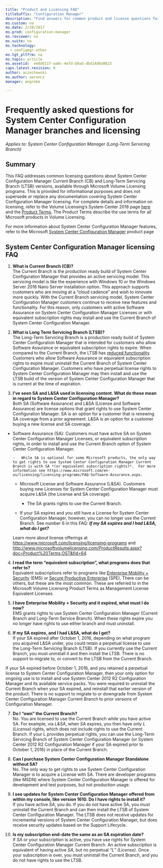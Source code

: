 ```yaml
---
title: "Product and Licensing FAQ"
titleSuffix: "Configuration Manager"
description: "Find answers for common product and license questions for System Center Configuration Manager."
ms.custom: na
ms.date: 2/28/2017
ms.prod: configuration-manager
ms.reviewer: na
ms.suite: na
ms.technology:
  - configmgr-other
ms.tgt_pltfrm: na
ms.topic: article
ms.assetid:  ee8d611f-aa0c-4efd-b0ad-dbd14d0a0623
caps.latest.revision: 0
author: aczechowski
ms.author: aaroncz
manager: angrobe

---
```

# Frequently asked questions for System Center Configuration Manager branches and licensing

 *Applies to: System Center Configuration Manager (Long-Term Servicing Branch)*

## Summary
This FAQ addresses common licensing questions about System Center Configuration Manager Current Branch (CB) and Long-Term Servicing Branch (LTSB) versions, available through Microsoft Volume Licensing programs. This is provided for informational purposes and does not supersede or replace any documentation covering System Center Configuration Manager licensing. For complete details and information on licensing, refer to the Volume Licensing’s System Center 2016 page [here](https://www.microsoft.com/licensing/product-licensing/system-center-2016.aspx) and the [Product Terms](http://www.microsoft.com/licensing/about-licensing/product-licensing.aspx). The Product Terms describe the use terms for all Microsoft products in Volume Licensing.

For more information about System Center Configuration Manager features, refer to the Microsoft [System Center Configuration Manager](https://www.microsoft.com/cloud-platform/system-center-configuration-manager) product page




## System Center Configuration Manager licensing FAQ

1.	**What is Current Branch (CB)?**   
The Current Branch is the production ready build of System Center Configuration Manager that provides an active servicing model. This servicing model is like the experience with Windows 10 or the Windows Server 2016 Nano Server installation option. This approach supports customers who are moving at a “cloud cadence” and wish to innovate more quickly. With the Current Branch servicing model, System Center Configuration Manager customers continue to receive new features and functionality. For this reason, only customers with active Software Assurance on System Center Configuration Manager Licenses or with equivalent subscription rights may install and use the Current Branch of System Center Configuration Manager.

2.	**What is Long Term Servicing Branch (LTSB)?**  
The Long-Term Servicing Branch is a production ready build of System Center Configuration Manager that is intended for customers who allow Software Assurance or equivalent subscription rights to expire. When compared to the Current Branch, the LTSB has [reduced functionality](/sccm/core/understand/introduction-to-the-ltsb#features-that-are-not-available-in-the-ltsb-of-configuration-manager). Customers who allow Software Assurance or equivalent subscription rights to expire must uninstall the Current Branch of System Center Configuration Manager. Customers who have perpetual license rights to System Center Configuration Manager may then install and use the LTSB build of the version of System Center Configuration Manager that is current at the time of expiration.

3.	**I’ve seen SA and L&SA used in licensing content. What do these mean in regard to System Center Configuration Manager?**    
Both SA (Software Assurance) and L&SA (License and Software Assurance) are license options that grant rights to use System Center Configuration Manager. SA is an option for a customer that is renewing SA coverage from a prior agreement. L&SA is an option for a customer buying a new license and SA coverage.
  - Software Assurance (SA): Customers must have active SA on System Center Configuration Manager Licenses, or equivalent subscription rights, in order to install and use the Current Branch option of System Center Configuration Manager.    

        -	While SA is optional for some Microsoft products, the only way to get rights to use System Center Configuration Manager Current Branch is with SA *(or equivalent subscription rights)*.  For more information see https://www.microsoft.com/en-us/licensing/licensing-programs/FAQ-Software-Assurance.aspx.

      - Microsoft License and Software Assurance (L&SA). Customers buying new Licenses for System Center Configuration Manager must acquire L&SA (the License and SA coverage).   

	     - The SA grants rights to use the Current Branch.

       - If your SA expires and you still have a License for System Center Configuration Manager, however, you can no longer use the Current Branch. See number 6 in this FAQ: ***If my SA expires and I had L&SA, what do I get?***

       Learn more about license offerings at  https://www.microsoft.com/licensing/licensing-programs  and http://www.microsoftvolumelicensing.com/ProductResults.aspx?doc=Product%20Terms,OST&fid=64.

4.	**I read the term “equivalent subscription”, what programs does that refer to?**   
       Equivalent subscriptions refer to programs like [Enterprise Mobility + Security](http://www.microsoftvolumelicensing.com/ProductResults.aspx?doc=Product%20Terms,OST&fid=51) (EMS) or [Secure Productive Enterprise](https://www.microsoft.com/secure-productive-enterprise/default.aspx) (SPE). There can be others, but these are the most common. These are referred to in the Microsoft Volume Licensing Product Terms as Management License Equivalent Licenses.

5.	**I have Enterprise Mobility + Security and it expired, what must I do now?**  
       EMS grants rights to use System Center Configuration Manager (Current Branch and Long-Term Service Branch). When these rights expire you no longer have rights to use either branch and must uninstall.  

6.	**If my SA expires, and I had L&SA, what do I get?**   
   If your SA expired after October 1, 2016, depending on what program you acquired L&SA under, you could retain a perpetual license to use the Long-Term Servicing Branch (LTSB). If you currently use the Current Branch, you must uninstall it and then install the LTSB. There is no support to migrate to, or convert to the LTSB from the Current Branch.

  If your SA expired before October 1, 2016, and you retained a perpetual license to System Center Configuration Manager, then your only option for ongoing use is to install and use System Center 2012 R2 Configuration Manager and its available service packs. You were required to uninstall the Current Branch when your SA expired, and reinstall that earlier version of the product. There is no support to migrate to or downgrade from System Center Configuration Manager Current Branch to prior versions of Configuration Manager.

7. **Do I “own” the Current Branch?**   
  No. You are licensed to use the Current Branch while you have active SA. For example, via *L&SA*, when *SA* expires, you then have only *L (License)* rights, which does not include rights to use the Current Branch. If your L provides perpetual rights, you can use the Long-Term Servicing Branch of System Center Configuration Manager (or System Center 2012 R2 Configuration Manager if your SA expired prior to October 1, 2016) in place of the Current Branch.

8. **Can I purchase System Center Configuration Manager Standalone without SA?**      
  No.  The only way to get rights to use System Center Configuration Manager is to acquire a License with SA. There are developer programs (like MSDN) where System Center Configuration Manager is offered for development and test purposes, but not production usage.

9. **I see updates for System Center Configuration Manager offered from within my console, like version 1610. Do I have rights to install it?**   
  If you have active *SA*, you do. If you do not have active SA, you must uninstall the Current Branch and can then install the LTSB of System Center Configuration Manager. The LTSB does not receive updates for incremental versions of System Center Configuration Manager, but does receive security updates based on the Support Lifecycle.

10.	**Is my subscription end-date the same as an SA expiration date?**    
  If *SA* or your subscription is active, you have use rights for System Center Configuration Manager Current Branch. An active subscription is equivalent of having active *SA*, but no perpetual *“L” (License)*. Once your subscription is over, you must uninstall the Current Branch, and you do not have rights to use the LTSB.
